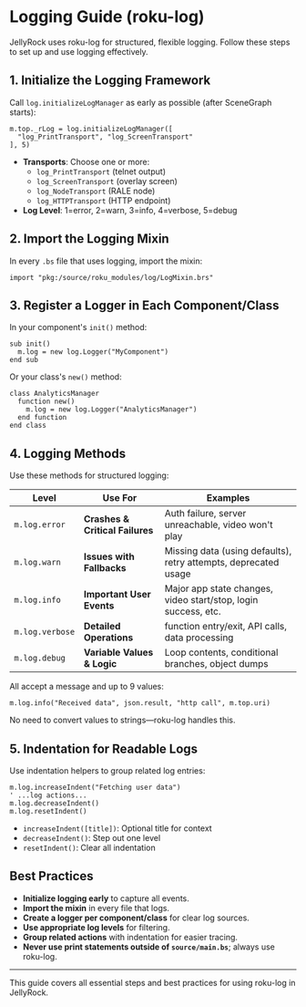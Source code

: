 # Logging Guide (roku-log)

JellyRock uses roku-log for structured, flexible logging. Follow these steps to set up and use logging effectively.

## 1. Initialize the Logging Framework

Call `log.initializeLogManager` as early as possible (after SceneGraph starts):

```brighterscript
m.top._rLog = log.initializeLogManager([
  "log_PrintTransport", "log_ScreenTransport"
], 5)
```

- **Transports**: Choose one or more:
  - `log_PrintTransport` (telnet output)
  - `log_ScreenTransport` (overlay screen)
  - `log_NodeTransport` (RALE node)
  - `log_HTTPTransport` (HTTP endpoint)
- **Log Level**: 1=error, 2=warn, 3=info, 4=verbose, 5=debug

## 2. Import the Logging Mixin

In every `.bs` file that uses logging, import the mixin:

```brighterscript
import "pkg:/source/roku_modules/log/LogMixin.brs"
```

## 3. Register a Logger in Each Component/Class

In your component's `init()` method:

```brighterscript
sub init()
  m.log = new log.Logger("MyComponent")
end sub
```

Or your class's `new()` method:

```brighterscript
class AnalyticsManager
  function new()
    m.log = new log.Logger("AnalyticsManager")
  end function
end class
```

## 4. Logging Methods

Use these methods for structured logging:

| Level | Use For | Examples |
|-------|---------|----------|
| `m.log.error` | **Crashes & Critical Failures** | Auth failure, server unreachable, video won't play |
| `m.log.warn` | **Issues with Fallbacks** | Missing data (using defaults), retry attempts, deprecated usage |
| `m.log.info` | **Important User Events** | Major app state changes, video start/stop, login success, etc. |
| `m.log.verbose` | **Detailed Operations** | function entry/exit, API calls, data processing  |
| `m.log.debug` | **Variable Values & Logic** | Loop contents, conditional branches, object dumps |

All accept a message and up to 9 values:

```brighterscript
m.log.info("Received data", json.result, "http call", m.top.uri)
```

No need to convert values to strings—roku-log handles this.

## 5. Indentation for Readable Logs

Use indentation helpers to group related log entries:

```brighterscript
m.log.increaseIndent("Fetching user data")
' ...log actions...
m.log.decreaseIndent()
m.log.resetIndent()
```

- `increaseIndent([title])`: Optional title for context
- `decreaseIndent()`: Step out one level
- `resetIndent()`: Clear all indentation

## Best Practices

- **Initialize logging early** to capture all events.
- **Import the mixin** in every file that logs.
- **Create a logger per component/class** for clear log sources.
- **Use appropriate log levels** for filtering.
- **Group related actions** with indentation for easier tracing.
- **Never use print statements outside of `source/main.bs`**; always use roku-log.

---

This guide covers all essential steps and best practices for using roku-log in JellyRock.
